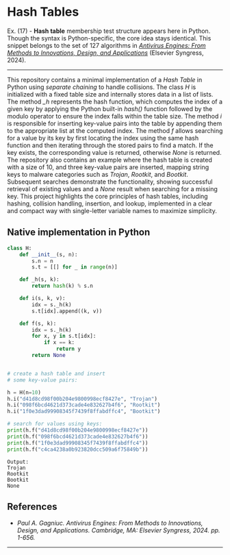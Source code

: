 # Hash Tables

Ex. (17) - <strong>Hash table</strong> membership test structure appears here in Python. Though the syntax is Python-specific, the core idea stays identical. This snippet belongs to the set of 127 algorithms in <i><a href="https://github.com/Gagniuc/Antivirus-Engines">Antivirus Engines: From Methods to Innovations, Design, and Applications</a></i> (Elsevier Syngress, 2024).

***

This repository contains a minimal implementation of a <i>Hash Table</i> in Python using <i>separate chaining</i> to handle collisions. The class <i>H</i> is initialized with a fixed table size and internally stores data in a list of lists. The method <i>_h</i> represents the hash function, which computes the index of a given key by applying the Python built-in <i>hash()</i> function followed by the modulo operator to ensure the index falls within the table size. The method <i>i</i> is responsible for inserting key-value pairs into the table by appending them to the appropriate list at the computed index. The method <i>f</i> allows searching for a value by its key by first locating the index using the same hash function and then iterating through the stored pairs to find a match. If the key exists, the corresponding value is returned, otherwise <i>None</i> is returned. The repository also contains an example where the hash table is created with a size of 10, and three key-value pairs are inserted, mapping string keys to malware categories such as <i>Trojan</i>, <i>Rootkit</i>, and <i>Bootkit</i>. Subsequent searches demonstrate the functionality, showing successful retrieval of existing values and a <i>None</i> result when searching for a missing key. This project highlights the core principles of hash tables, including hashing, collision handling, insertion, and lookup, implemented in a clear and compact way with single-letter variable names to maximize simplicity.

## Native implementation in Python

```python
class H:
    def __init__(s, n):
        s.n = n
        s.t = [[] for _ in range(n)]

    def _h(s, k):
        return hash(k) % s.n

    def i(s, k, v):
        idx = s._h(k)
        s.t[idx].append((k, v))

    def f(s, k):
        idx = s._h(k)
        for x, y in s.t[idx]:
            if x == k:
                return y
        return None


# create a hash table and insert
# some key-value pairs:

h = H(n=10)
h.i("d41d8cd98f00b204e9800998ecf8427e", "Trojan")
h.i("098f6bcd4621d373cade4e832627b4f6", "Rootkit")
h.i("1f0e3dad99908345f7439f8ffabdffc4", "Bootkit")

# search for values using keys:
print(h.f("d41d8cd98f00b204e9800998ecf8427e"))
print(h.f("098f6bcd4621d373cade4e832627b4f6"))
print(h.f("1f0e3dad99908345f7439f8ffabdffc4"))
print(h.f("c4ca4238a0b923820dcc509a6f75849b"))
``` 

```text
Output:
Trojan
Rootkit
Bootkit
None
```

## References

- <i>Paul A. Gagniuc. Antivirus Engines: From Methods to Innovations, Design, and Applications. Cambridge, MA: Elsevier Syngress, 2024. pp. 1-656.</i>

***


